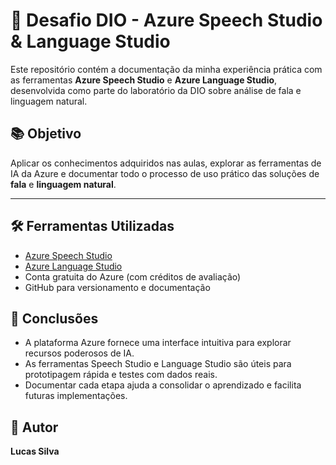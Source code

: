 # 🧠 Desafio DIO - Azure Speech Studio & Language Studio

Este repositório contém a documentação da minha experiência prática com as ferramentas **Azure Speech Studio** e **Azure Language Studio**, desenvolvida como parte do laboratório da DIO sobre análise de fala e linguagem natural.

## 📚 Objetivo

Aplicar os conhecimentos adquiridos nas aulas, explorar as ferramentas de IA da Azure e documentar todo o processo de uso prático das soluções de **fala** e **linguagem natural**.

---

## 🛠️ Ferramentas Utilizadas

- [Azure Speech Studio](https://speech.microsoft.com/)
- [Azure Language Studio](https://language.azure.com/)
- Conta gratuita do Azure (com créditos de avaliação)
- GitHub para versionamento e documentação


## 📌 Conclusões

- A plataforma Azure fornece uma interface intuitiva para explorar recursos poderosos de IA.
- As ferramentas Speech Studio e Language Studio são úteis para prototipagem rápida e testes com dados reais.
- Documentar cada etapa ajuda a consolidar o aprendizado e facilita futuras implementações.
  
## 👤 Autor

**Lucas Silva**  

